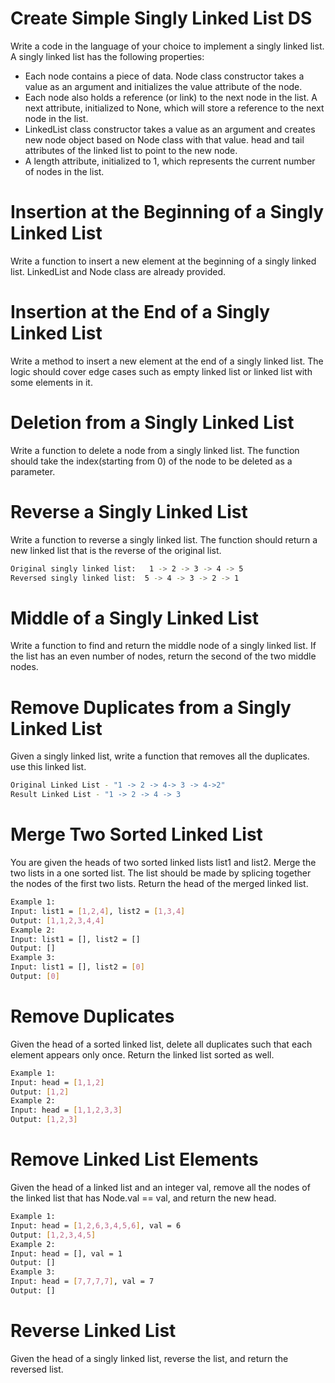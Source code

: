 # Create Simple Singly Linked List DS

Write a code in the language of your choice to implement a singly linked list. A singly linked list has the following properties:
* Each node contains a piece of data. Node class constructor  takes a value as an argument and initializes the value attribute of the node.
* Each node also holds a reference (or link) to the next node in the list. A  next attribute, initialized to None, which will store a reference to the next node in the list.
* LinkedList class constructor takes a value as an argument and creates new node object based on Node class with that value.
head and tail attributes of the linked list to point to the new node.
* A length attribute, initialized to 1, which represents the current number of nodes in the list.

# Insertion at the Beginning of a Singly Linked List

Write a function to insert a new element at the beginning of a singly linked list. LinkedList and Node class are already provided.

# Insertion at the End of a Singly Linked List

Write a method to insert a new element at the end of a singly linked list. The logic should cover edge cases such as empty linked list or linked list with some elements in it.

# Deletion from a Singly Linked List

Write a function to delete a node from a singly linked list. The function should take the index(starting from 0) of the node to be deleted as a parameter.

# Reverse a Singly Linked List

Write a function to reverse a singly linked list. The function should return a new linked list that is the reverse of the original list.

```sh
Original singly linked list:   1 -> 2 -> 3 -> 4 -> 5
Reversed singly linked list:  5 -> 4 -> 3 -> 2 -> 1
```

# Middle of a Singly Linked List

Write a function to find and return the middle node of a singly linked list. If the list has an even number of nodes, return the second of the two middle nodes.

# Remove Duplicates from a Singly Linked List

Given a singly linked list, write a function that removes all the duplicates. use this linked list.

```sh
Original Linked List - "1 -> 2 -> 4-> 3 -> 4->2"
Result Linked List - "1 -> 2 -> 4 -> 3
```

# Merge Two Sorted Linked List

You are given the heads of two sorted linked lists list1 and list2. 
Merge the two lists in a one sorted list. The list should be made by splicing together the nodes of the first two lists.
Return the head of the merged linked list.

```sh
Example 1: 
Input: list1 = [1,2,4], list2 = [1,3,4]
Output: [1,1,2,3,4,4]
Example 2:
Input: list1 = [], list2 = []
Output: []
Example 3: 
Input: list1 = [], list2 = [0]
Output: [0]
```

# Remove Duplicates

Given the head of a sorted linked list, delete all duplicates such that each element appears only once. Return the linked list sorted as well. 

```sh
Example 1:
Input: head = [1,1,2]
Output: [1,2]
Example 2:
Input: head = [1,1,2,3,3]
Output: [1,2,3]
```

# Remove Linked List Elements

Given the head of a linked list and an integer val, remove all the nodes of the linked list that has Node.val == val, and return the new head.

```sh
Example 1:
Input: head = [1,2,6,3,4,5,6], val = 6
Output: [1,2,3,4,5]
Example 2:
Input: head = [], val = 1
Output: []
Example 3:
Input: head = [7,7,7,7], val = 7
Output: []
```

# Reverse Linked List

Given the head of a singly linked list, reverse the list, and return the reversed list.
